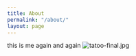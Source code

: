 ```yaml
---
title: About
permalink: "/about/"
layout: page
---
```


this is me again and again
![tatoo-final.jpg](/uploads/tatoo-final.jpg)